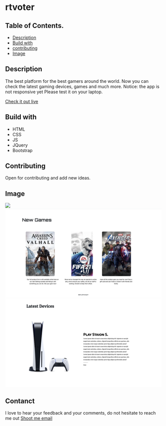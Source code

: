 # rtvoter

## Table of Contents. 
* [Description](#Description)
* [Build with](#Buildwith)
* [contributing](#Contributing)
* [Image](#Image)


## Description
The best platform for the best gamers around the world. Now you can check the latest gaming devices, games and much more.
Notice: the app is not responsive yet Please test it on your laptop.

[Check it out live](https://ibramelias.github.io/rtvoter/)
## Build with
* HTML
* CSS
* JS
* JQuery
* Bootstrap

## Contributing
Open for contributing and add new ideas.

## Image
![](assets/pics/Screen%20Shot%202021-07-23%20at%207.54.22%20PM.png)
![](assets/pics/Screen%20Shot%202021-07-23%20at%207.54.39%20PM.png)
![](assets/pics/Screen%20Shot%202021-07-23%20at%207.55.05%20PM.png)




## Contanct

I love to hear your feedback and your comments, do not hesitate to reach me out [Shoot me email](mailto:ibramdarwish@gmail.com)
